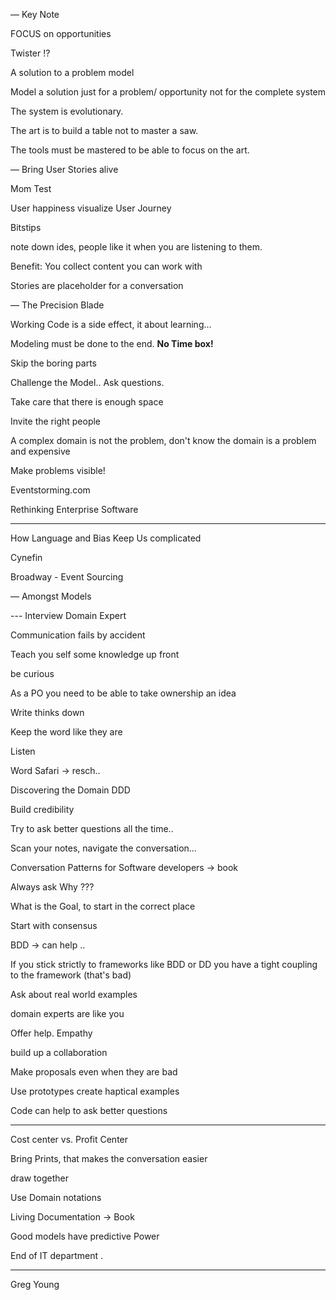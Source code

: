 — Key Note

FOCUS on opportunities

Twister !?


A solution to a problem model

Model a solution just for a problem/ opportunity not for the complete system

The system is evolutionary.

The art is to build a table not to master a saw.

The tools must be mastered to be able to focus on the art.


— Bring User Stories alive

Mom Test


User happiness visualize User Journey


Bitstips

note down ides, people like it when you are listening to them.

Benefit: You collect content you can work with

Stories are placeholder for a conversation

— The Precision Blade

Working Code is a side effect, it about learning...

Modeling must be done to the end. **No Time box!**

Skip the boring parts

Challenge the Model.. Ask questions.


Take care that there is enough space

Invite the right people

A complex domain is not the problem, don't know the domain is a problem and expensive


Make problems visible!


Eventstorming.com


Rethinking Enterprise Software

----

How Language and Bias Keep Us complicated


Cynefin


Broadway - Event Sourcing




— Amongst Models



--- Interview Domain Expert


Communication fails by accident

Teach you self some knowledge up front

be curious

As a PO you need to be able to take ownership an idea

Write thinks down

Keep the word like they are

Listen

Word Safari -> resch..


Discovering the Domain  DDD

Build credibility

Try to ask better questions all the time..

Scan your notes, navigate the conversation...

Conversation Patterns for Software developers -> book


Always ask Why ???



What is the Goal, to start in the correct place

Start with consensus

BDD -> can help ..

If you stick strictly to frameworks like BDD or DD you have a tight coupling to the framework (that's bad)

Ask about real world examples

domain experts are like you

Offer help. Empathy

build up a collaboration

Make proposals even when they are bad


Use prototypes create haptical examples

Code can help to ask better questions


------

Cost center vs. Profit Center


Bring Prints, that makes the conversation easier

draw together

Use Domain notations


Living Documentation -> Book


Good models have predictive Power


End of IT department .


-----

Greg Young
